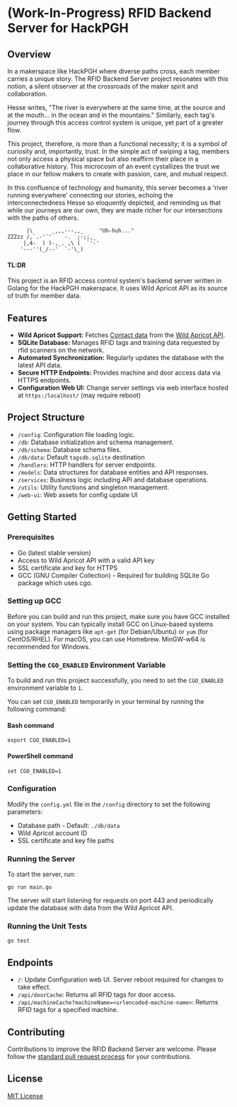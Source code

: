 
# (Work-In-Progress) RFID Backend Server for HackPGH

## Overview

In a makerspace like HackPGH where diverse paths cross, each member carries a unique story. The RFID Backend Server project resonates with this notion, a silent observer at the crossroads of the maker spirit and collaboration.

Hesse writes, "The river is everywhere at the same time, at the source and at the mouth... in the ocean and in the mountains." Similarly, each tag's journey through this access control system is unique, yet part of a greater flow.

This project, therefore, is more than a functional necessity; it is a symbol of curiosity and, importantly, trust. In the simple act of swiping a tag, members not only access a physical space but also reaffirm their place in a collaborative history. This microcosm of an event cystallizes the trust we place in our fellow makers to create with passion, care, and mutual respect.

In this confluence of technology and humanity, this server becomes a 'river running everywhere' connecting our stories, echoing the interconnectedness Hesse so eloquently depicted, and reminding us that while our journeys are our own, they are made richer for our intersections with the paths of others.
```
      |\      _,,,---,,_     "Uh-huh..."
ZZZzz /,`.-'`'    -.  ;-;;,_
     |,4-  ) )-,_. ,\ (  `'-'
    '---''(_/--'  `-'\_)  
```
#### TL:DR
This project is an RFID access control system's backend server written in Golang for the HackPGH makerspace. It uses Wild Apricot API as its source of truth for member data. 

## Features

-   **Wild Apricot Support:** Fetches [Contact data](https://app.swaggerhub.com/apis-docs/WildApricot/wild-apricot_api_for_non_administrative_access/7.15.0#/Contacts/get_accounts__accountId__contacts) from the [Wild Apricot API](https://gethelp.wildapricot.com/en/articles/182-using-wildapricot-s-api).
-   **SQLite Database:** Manages RFID tags and training data requested by rfid scanners on the network.
-   **Automated Synchronization:** Regularly updates the database with the latest API data.
-   **Secure HTTP Endpoints:** Provides machine and door access data via HTTPS endpoints.
-   **Configuration Web UI:** Change server settings via web interface hosted at `https:/localhost/` (may require reboot)

## Project Structure

-   `/config`: Configuration file loading logic.
-   `/db`: Database initialization and schema management.
-   `/db/schema`: Database schema files.
-   `/db/data`: Default `tagsdb.sqlite` destination
-   `/handlers`: HTTP handlers for server endpoints.
-   `/models`: Data structures for database entities and API responses.
-   `/services`: Business logic including API and database operations.
-   `/utils`: Utility functions and singleton management.
-   `/web-ui`: Web assets for config update UI

## Getting Started

### Prerequisites

-   Go (latest stable version)
-   Access to Wild Apricot API with a valid API key
-   SSL certificate and key for HTTPS
-   GCC (GNU Compiler Collection) - Required for building SQLite Go package which uses cgo.

### Setting up GCC

Before you can build and run this project, make sure you have GCC installed on your system. You can typically install GCC on Linux-based systems using package managers like `apt-get` (for Debian/Ubuntu) or `yum` (for CentOS/RHEL). For macOS, you can use Homebrew. MinGW-w64 is recommended for Windows.

### Setting the `CGO_ENABLED` Environment Variable

To build and run this project successfully, you need to set the `CGO_ENABLED` environment variable to `1`.

You can set `CGO_ENABLED` temporarily in your terminal by running the following command:
#### Bash command

`export CGO_ENABLED=1` 

#### PowerShell command

`set CGO_ENABLED=1`

### Configuration

Modify the `config.yml` file in the `/config` directory to set the following parameters:

-   Database path - Default: `./db/data`
-   Wild Apricot account ID
-   SSL certificate and key file paths

### Running the Server

To start the server, run:

`go run main.go` 

The server will start listening for requests on port 443 and periodically update the database with data from the Wild Apricot API.

### Running the Unit Tests

`go test`

## Endpoints

-   `/`: Update Configuration web UI. Server reboot required for changes to take effect.
-   `/api/doorCache`: Returns all RFID tags for door access.
-   `/api/machineCache?machineName=<urlencoded-machine-name>`: Returns RFID tags for a specified machine.


## Contributing

Contributions to improve the RFID Backend Server are welcome. Please follow the [standard pull request process](CONTRIBUTING.md) for your contributions.

## License

[MIT License](LICENSE)
